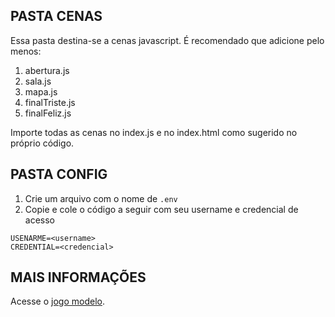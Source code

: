 ## PASTA CENAS

Essa pasta destina-se a cenas javascript. É recomendado que adicione pelo menos:

1. abertura.js
2. sala.js
3. mapa.js
4. finalTriste.js
5. finalFeliz.js

Importe todas as cenas no index.js e no index.html como sugerido no próprio código.

## PASTA CONFIG

1. Crie um arquivo com o nome de `.env`
2. Copie e cole o código a seguir com seu username e credencial de acesso
```
USENARME=<username>
CREDENTIAL=<credencial>
```


## MAIS INFORMAÇÕES

Acesse o [jogo modelo](https://github.com/ederson-torresini/adcipt20231/blob/main/jogo-modelo.md).